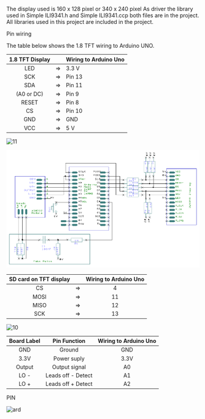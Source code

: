 The display used is 160 x 128 pixel or 340 x 240 pixel As driver the library used in Simple ILI9341.h and Simple ILI9341.ccp both files are in the project.
All libraries used in this project are included in the project.


Pin wiring


The table below shows the 1.8 TFT wiring to Arduino UNO.

|1.8 TFT Display |   |Wiring to Arduino Uno|
| :-------------:|:--:|:--------------------|
|LED	           | => |   3.3 V             |
|SCK             | => |	  Pin 13            |
|SDA	           | => |   Pin 11            |
|(A0 or DC)      | => |   Pin 9	            |
|RESET           | => |   Pin	8             |
|CS	             | => |   Pin 10            |
|GND	           | => |   GND               |
|VCC	           | => |   5 V               |


![11](https://github.com/GaioCatullo/Arduino-ECG-SPO2-TFT/assets/157423379/25ec4ae4-db6e-4a1d-b851-8744ebd9c0e9)



![alt text](image.png)



|SD card on TFT display	|      |Wiring to Arduino Uno  |
| :--------------------:|:----:|:---------------------:|
|CS                     |  =>  |    4                  |
|MOSI                   |  =>  |    11                 |
|MISO                   |  =>  |    12                 |
|SCK                    |  =>  |    13                 |


![10](https://github.com/GaioCatullo/Arduino-ECG-SPO2-TFT/assets/157423379/8fe950dc-f542-43a3-956d-14fd70f9e645)



|Board Label	|   Pin Function      |  Wiring to Arduino Uno  |
| :----------:|:-------------------:|:---------------------:|
|GND          | Ground              |    GND                 |
|3.3V         | Power suply         |    3.3V               |
|Output       | Output signal       |    A0                 |
|LO -         | Leads off - Detect  |    A1                 |
|LO +         | Leads off + Detect  |    A2                 |

PIN 

![ard](https://github.com/GaioCatullo/Arduino-ECG-SPO2-TFT/assets/157423379/5ac05fef-17cc-4b65-aeed-756311a5356b)












